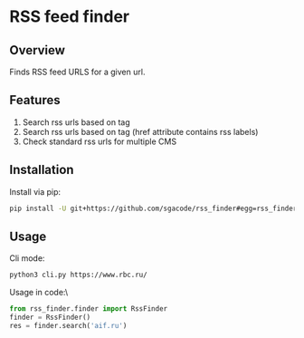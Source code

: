 RSS feed finder
===========================

Overview
---------
Finds RSS feed URLS for a given url.

Features
-----
1. Search rss urls based on <link> tag
2. Search rss urls based on <a> tag (href attribute contains rss labels)
3. Check standard rss urls for multiple CMS

Installation
-----
Install via pip:
```bash 
pip install -U git+https://github.com/sgacode/rss_finder#egg=rss_finder
```

Usage
-----
Cli mode:
```bash
python3 cli.py https://www.rbc.ru/
```

Usage in code:\
```python
from rss_finder.finder import RssFinder
finder = RssFinder()
res = finder.search('aif.ru')
```
